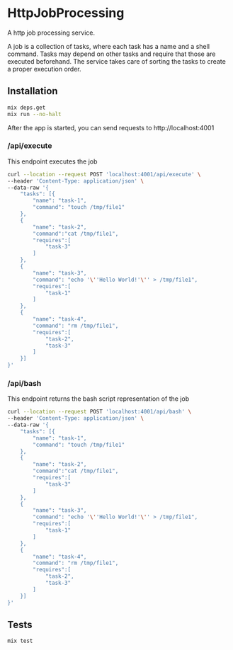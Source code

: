 # HttpJobProcessing

A http job processing service.

A job is a collection of tasks, where each task has a name and a shell command. Tasks may
depend on other tasks and require that those are executed beforehand. The service takes care
of sorting the tasks to create a proper execution order.

## Installation
```bash
mix deps.get
mix run --no-halt
```

After the app is started, you can send requests to http://localhost:4001

### /api/execute
This endpoint executes the job

```bash
curl --location --request POST 'localhost:4001/api/execute' \
--header 'Content-Type: application/json' \
--data-raw '{
    "tasks": [{
        "name": "task-1",
        "command": "touch /tmp/file1"
    },
    {
        "name": "task-2",
        "command":"cat /tmp/file1",
        "requires":[
            "task-3"
        ]
    },
    {
        "name": "task-3",
        "command": "echo '\''Hello World!'\'' > /tmp/file1",
        "requires":[
            "task-1"
        ]
    },
    {
        "name": "task-4",
        "command": "rm /tmp/file1",
        "requires":[
            "task-2",
            "task-3"
        ]
    }]
}'
```

### /api/bash
This endpoint returns the bash script representation of the job

```bash
curl --location --request POST 'localhost:4001/api/bash' \
--header 'Content-Type: application/json' \
--data-raw '{
    "tasks": [{
        "name": "task-1",
        "command": "touch /tmp/file1"
    },
    {
        "name": "task-2",
        "command":"cat /tmp/file1",
        "requires":[
            "task-3"
        ]
    },
    {
        "name": "task-3",
        "command": "echo '\''Hello World!'\'' > /tmp/file1",
        "requires":[
            "task-1"
        ]
    },
    {
        "name": "task-4",
        "command": "rm /tmp/file1",
        "requires":[
            "task-2",
            "task-3"
        ]
    }]
}'
```


## Tests
```bash
mix test
```
